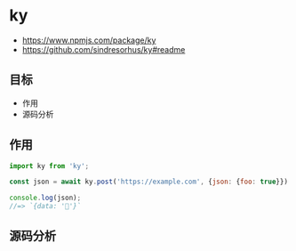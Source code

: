 # ky

- https://www.npmjs.com/package/ky
- https://github.com/sindresorhus/ky#readme

## 目标

- 作用
- 源码分析

## 作用


```js
import ky from 'ky';

const json = await ky.post('https://example.com', {json: {foo: true}}).json();

console.log(json);
//=> `{data: '🦄'}`
```

## 源码分析



